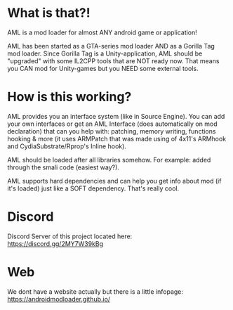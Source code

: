 # What is that?!
AML is a mod loader for almost ANY android game or application!

AML has been started as a GTA-series mod loader AND as a Gorilla Tag mod loader. Since Gorilla Tag is a Unity-application, AML should be "upgraded" with some IL2CPP tools that are NOT ready now. That means you CAN mod for Unity-games but you NEED some external tools.

# How is this working?
AML provides you an interface system (like in Source Engine). You can add your own interfaces or get an AML Interface (does automatically on mod declaration) that can you help with: patching, memory writing, functions hooking & more (it uses ARMPatch that was made using of 4x11's ARMhook and CydiaSubstrate/Rprop's Inline hook).

AML should be loaded after all libraries somehow. For example: added through the smali code (easiest way?).

AML supports hard dependencies and can help you get info about mod (if it's loaded) just like a SOFT dependency. That's really cool.

# Discord
Discord Server of this project located here: https://discord.gg/2MY7W39kBg

# Web
We dont have a website actually but there is a little infopage: https://androidmodloader.github.io/

